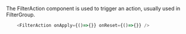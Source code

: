 The FilterAction component is used to trigger an action, usually used in FilterGroup.

```js
	<FilterAction onApply={()=>{}} onReset={()=>{}} />
```